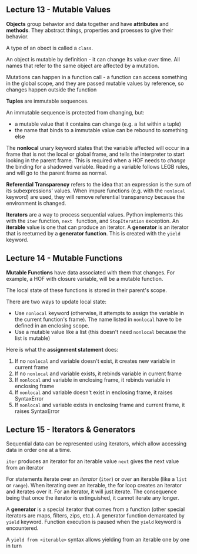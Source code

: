 ## Lecture 13 - Mutable Values

**Objects** group behavior and data together and have **attributes** and **methods**. They abstract things, properties and proesses to give their behavior.

A type of an obect is called a `class`.

An object is mutable by definition - it can change its value over time. All names that refer to the same object are affected by a mutation.

Mutations can happen in a function call - a function can access something in the global scope, and they are passed mutable values by reference, so changes happen outside the function

**Tuples** are immutable sequences.

An immutable sequence is protected from changing, but:

- a mutable value that it contains can change (e.g. a list within a tuple)
- the name that binds to a immutable value can be rebound to something else



The **nonlocal** unary keyword states that the variable affected will occur in a frame that is not the local or global frame, and tells the interpreter to start looking in the parent frame. This is required when a HOF needs to *change* the binding for a shadowed variable. Reading a variable follows LEGB rules, and will go to the parent frame as normal.



**Referential Transparency** refers to the idea that an expression is the sum of its subexpressions' values. When impure functions (e.g. with the `nonlocal` keyword) are used, they will remove referential transparency because the environment is changed.



**Iterators** are a way to process sequential values. Python implements this with the `iter` function, `next ` function, and  `StopIteration` exception. An **iterable** value is one that can produce an iterator. A **generator** is an iterator that is reeturned by a **generator function**. This is created with the `yield` keyword.

## Lecture 14 - Mutable Functions

**Mutable Functions** have data associated with them that changes. For example, a HOF with closure variable, will be a mutable function.

The local state of these functions is stored in their parent's scope.

There are two ways to update local state:

- Use `nonlocal` keyword (otherwise, it attempts to assign the variable in the current function's frame). The name listed in `nonlocal` have to be defined in an enclosing scope.
- Use a mutable value like a list (this doesn't need `nonlocal` because the list is mutable)

Here is what the **assignment statement** does:

1. If no `nonlocal` and variable doesn't exist, it creates new variable in current frame
2. If no `nonlocal` and variable exists, it rebinds variable in current frame
3. If `nonlocal` and variable in enclosing frame, it rebinds variable in enclosing frame
4. If `nonlocal` and variable doesn't exist in enclosing frame, it raises SyntaxError
5. If `nonlocal` and variable exists in enclosing frame and current frame, it raises SyntaxError





## Lecture 15 - Iterators & Generators

Sequential data can be represented using iterators, which allow accessing data in order one at a time.

`iter` produces an iterator for an iterable value
`next` gives the next value from an iterator

For statements iterate over an *iterator* (`iter`) or over an iterable (like a `list` or `range`).
When iterating over an iterable, the for loop creates an iterator and iterates over it. For an iterator, it will just iterate. The consequence being that once the iterator is extinguished, it cannot iterate any longer.



A **generator** is a special iterator that comes from a function (other special iterators are maps, filters, zips, etc.). A generator function demarcated by `yield` keyword.
Function execution is paused when the `yield` keyword is encountered.

A `yield from <iterable>` syntax allows yielding from an iterable one by one in turn

